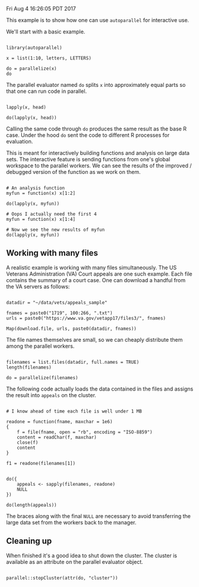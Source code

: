 Fri Aug  4 16:26:05 PDT 2017

This example is to show how one can use `autoparallel` for interactive use.

We'll start with a basic example.

```{R}

library(autoparallel)

x = list(1:10, letters, LETTERS)

do = parallelize(x)
do

```

The parallel evaluator named `do` splits `x` into approximately equal parts
so that one can run code in parallel.

```{R}

lapply(x, head)

do(lapply(x, head))

```

Calling the same code through `do` produces the same result as the base R
case. Under the hood `do` sent the code to different R processes for
evaluation. 

This is meant for interactively building functions and analysis on large
data sets. The interactive feature is sending functions from one's global
workspace to the parallel workers. We can see the results of the improved /
debugged version of the function as we work on them.

```{R}

# An analysis function
myfun = function(x) x[1:2]

do(lapply(x, myfun))

# Oops I actually need the first 4
myfun = function(x) x[1:4]

# Now we see the new results of myfun
do(lapply(x, myfun))

```

## Working with many files

A realistic example is working with many files simultaneously. The US
Veterans Administration (VA) Court appeals are one such example. Each file
contains the summary of a court case. 
One can download a handful from the VA servers as follows:

```{R}

datadir = "~/data/vets/appeals_sample"

fnames = paste0("1719", 100:266, ".txt")
urls = paste0("https://www.va.gov/vetapp17/files3/", fnames)

Map(download.file, urls, paste0(datadir, fnames))

```

The file names themselves are small, so we can cheaply distribute them
among the parallel workers.

```{R}

filenames = list.files(datadir, full.names = TRUE)
length(filenames)

do = parallelize(filenames)

```

The following code actually loads the data contained in the files and
assigns the result into `appeals` on the cluster. 

```{R}

# I know ahead of time each file is well under 1 MB

readone = function(fname, maxchar = 1e6)
{
    f = file(fname, open = "rb", encoding = "ISO-8859")
    content = readChar(f, maxchar)
    close(f)
    content
}

f1 = readone(filenames[1])


do({
    appeals <- sapply(filenames, readone)
    NULL
})

do(length(appeals))

```

The braces along with the final `NULL` are necessary to avoid transferring
the large data set from the workers back to the manager. 

## Cleaning up

When finished it's a good idea to shut down the cluster.
The cluster is available as an attribute on the parallel evaluator object.

```{R}

parallel::stopCluster(attr(do, "cluster"))

```
